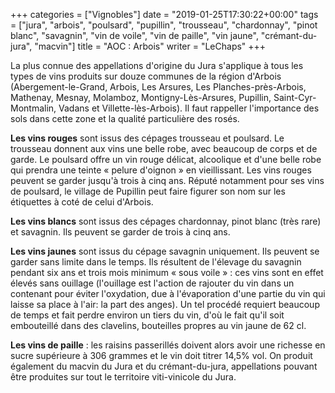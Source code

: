 +++
categories = ["Vignobles"]
date = "2019-01-25T17:30:22+00:00"
tags = ["jura", "arbois", "poulsard", "pupillin", "trousseau", "chardonnay", "pinot blanc", "savagnin", "vin de voile", "vin de paille", "vin jaune", "crémant-du-jura", "macvin"]
title = "AOC : Arbois"
writer = "LeChaps"
+++

La plus connue des appellations d'origine du Jura s'applique à tous les types de vins produits sur douze communes de la région d'Arbois (Abergement-le-Grand, Arbois, Les Arsures, Les Planches-près-Arbois, Mathenay, Mesnay, Molamboz, Montigny-Lès-Arsures, Pupillin, Saint-Cyr-Montmalin, Vadans et Villette-lès-Arbois). Il faut rappeller l'importance des sols dans cette zone et la qualité particulière des rosés. 

**Les vins rouges** sont issus des cépages trousseau et poulsard. Le trousseau donnent aux vins une belle robe, avec beaucoup de corps et de garde. Le poulsard offre un vin rouge délicat, alcoolique et d'une belle robe qui prendra une teinte « pelure d'oignon » en vieillissant. Les vins rouges peuvent se garder jusqu'à trois à cinq ans. Réputé notamment pour ses vins de poulsard, le village de Pupillin peut faire figurer son nom sur les étiquettes à coté de celui d'Arbois.  

**Les vins blancs** sont issus des cépages chardonnay, pinot blanc (très rare) et savagnin. Ils peuvent se garder de trois à cinq ans.  

**Les vins jaunes** sont issus du cépage savagnin uniquement. Ils peuvent se garder sans limite dans le temps. Ils résultent de l'élevage du savagnin pendant six ans et trois mois minimum « sous voile » : ces vins sont en effet élevés sans ouillage (l'ouillage est l'action de rajouter du vin dans un contenant pour éviter l'oxydation, due à l'évaporation d'une partie du vin qui laisse sa place à l'air: la part des anges). Un tel procédé requiert beaucoup de temps et fait perdre environ un tiers du vin, d'où le fait qu'il soit embouteillé dans des clavelins, bouteilles propres au vin jaune de 62 cl.  

**Les vins de paille** : les raisins passerillés doivent alors avoir une richesse en sucre supérieure à 306 grammes et le vin doit titrer 14,5% vol. On produit également du macvin du Jura et du crémant-du-jura, appellations pouvant être produites sur tout le territoire viti-vinicole du Jura.  